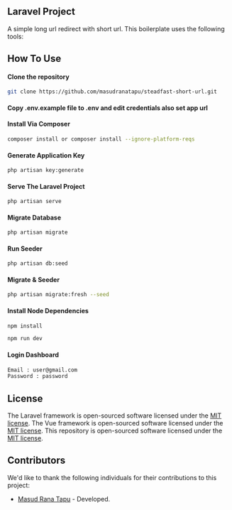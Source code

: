 ## Laravel Project

A simple long url redirect with short url. This boilerplate uses the following tools:

## How To Use

#### Clone the repository

```bash
git clone https://github.com/masudranatapu/steadfast-short-url.git
```

#### Copy .env.example file to .env and edit credentials also set app url

#### Install Via Composer

```bash
composer install or composer install --ignore-platform-reqs
```

#### Generate Application Key

```bash
php artisan key:generate
```

#### Serve The Laravel Project

```bash
php artisan serve
```

#### Migrate Database

```bash
php artisan migrate
```

#### Run Seeder

```bash
php artisan db:seed
```

#### Migrate & Seeder

```bash
php artisan migrate:fresh --seed
```

#### Install Node Dependencies

```bash
npm install

npm run dev
```

#### Login Dashboard

```bash
Email : user@gmail.com
Password : password
```

## License

The Laravel framework is open-sourced software licensed under the [MIT license](https://opensource.org/licenses/MIT).
The Vue framework is open-sourced software licensed under the [MIT license](https://opensource.org/licenses/MIT).
This repository is open-sourced software licensed under the [MIT license](https://opensource.org/licenses/MIT).

## Contributors

We'd like to thank the following individuals for their contributions to this project:

-   [Masud Rana Tapu](https://github.com/masudranatapu) - Developed.

